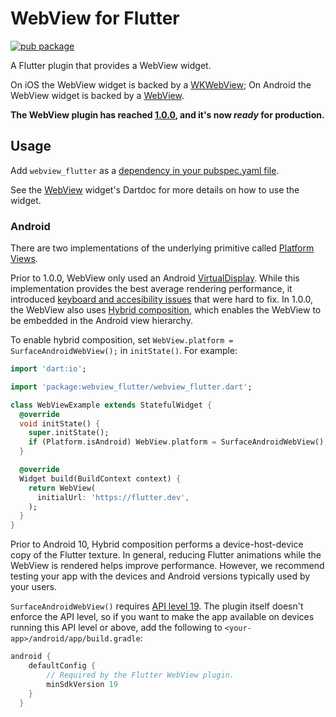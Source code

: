 # WebView for Flutter

[![pub package](https://img.shields.io/pub/v/webview_flutter.svg)](https://pub.dartlang.org/packages/webview_flutter)

A Flutter plugin that provides a WebView widget.

On iOS the WebView widget is backed by a [WKWebView](https://developer.apple.com/documentation/webkit/wkwebview);
On Android the WebView widget is backed by a [WebView](https://developer.android.com/reference/android/webkit/WebView).

**The WebView plugin has reached [1.0.0](/link-to-release-notes), and it's now *ready* for production.**

## Usage
Add `webview_flutter` as a [dependency in your pubspec.yaml file](https://flutter.io/platform-plugins/).

See the [WebView](https://pub.dev/documentation/webview_flutter/latest/webview_flutter/WebView-class.html)
widget's Dartdoc for more details on how to use the widget.

### Android

There are two implementations of the underlying primitive called [Platform Views](https://flutter.dev/docs/development/platform-integration/platform-views).

Prior to 1.0.0, WebView only used an Android [VirtualDisplay](https://github.com/flutter/flutter/wiki/Android-Platform-Views#the-approach).
While this implementation provides the best average rendering performance, it introduced [keyboard and accesibility issues](https://github.com/flutter/flutter/wiki/Android-Platform-Views#associated-problems-and-workarounds)
that were hard to fix. In 1.0.0, the WebView also uses [Hybrid composition](https://github.com/flutter/flutter/wiki/Hybrid-Composition#android),
which enables the WebView to be embedded in the Android view hierarchy.

To enable hybrid composition, set `WebView.platform = SurfaceAndroidWebView();` in `initState()`. For example:

```dart
import 'dart:io';

import 'package:webview_flutter/webview_flutter.dart';

class WebViewExample extends StatefulWidget {
  @override
  void initState() {
    super.initState();
    if (Platform.isAndroid) WebView.platform = SurfaceAndroidWebView();
  }

  @override
  Widget build(BuildContext context) {
    return WebView(
      initialUrl: 'https://flutter.dev',
    );
  }
}
```

Prior to Android 10, Hybrid composition performs a device-host-device copy of the Flutter texture. In general, reducing Flutter animations while the WebView is rendered helps improve performance. However, we recommend testing your app with the devices and Android versions typically used by your users.

`SurfaceAndroidWebView()` requires [API level 19](https://developer.android.com/studio/releases/platforms?hl=th#4.4). The plugin itself doesn't enforce the API level, so if you want to make the app available on devices running this API level or above, add the following to `<your-app>/android/app/build.gradle`:

```gradle
android {
    defaultConfig {
        // Required by the Flutter WebView plugin.
        minSdkVersion 19
    }
  }
```
